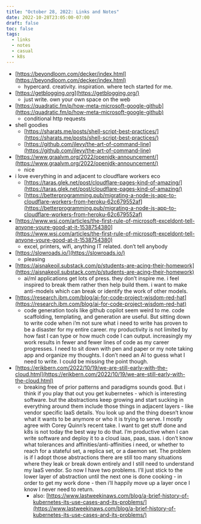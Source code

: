 ```yaml
---
title: "October 28, 2022: Links and Notes"
date: 2022-10-28T23:05:00-07:00
draft: false
toc: false
tags:
  - links
  - notes
  - casual
  - k8s
---
```


- [https://beyondloom.com/decker/index.html](https://beyondloom.com/decker/index.html)
    - hypercard. creativity. inspiration. where tech started for me.
- [https://getblogging.org](https://getblogging.org/)
    - just write. own your own space on the web
- [https://quadratic.fm/p/how-meta-microsoft-google-github](https://quadratic.fm/p/how-meta-microsoft-google-github)
    - conditional http requests
- shell goodies
    - [https://sharats.me/posts/shell-script-best-practices/](https://sharats.me/posts/shell-script-best-practices/)
    - [https://github.com/jlevy/the-art-of-command-line](https://github.com/jlevy/the-art-of-command-line)
- [https://www.graalvm.org/2022/openjdk-announcement/](https://www.graalvm.org/2022/openjdk-announcement/)
    - nice
- i love everything in and adjacent to cloudflare workers eco
    - [https://taras.glek.net/post/cloudflare-pages-kind-of-amazing/](https://taras.glek.net/post/cloudflare-pages-kind-of-amazing/)
    - [https://betterprogramming.pub/migrating-a-node-js-app-to-cloudflare-workers-from-heroku-62c679552af](https://betterprogramming.pub/migrating-a-node-js-app-to-cloudflare-workers-from-heroku-62c679552af)
- [https://www.wsj.com/articles/the-first-rule-of-microsoft-exceldont-tell-anyone-youre-good-at-it-1538754380](https://www.wsj.com/articles/the-first-rule-of-microsoft-exceldont-tell-anyone-youre-good-at-it-1538754380)
    - excel, printers, wifi, anything IT related. don’t tell anybody
- [https://slowroads.io/](https://slowroads.io/)
    - pleasing
- [https://aisnakeoil.substack.com/p/students-are-acing-their-homework](https://aisnakeoil.substack.com/p/students-are-acing-their-homework)
    - ai/ml applications get lots of press. they don’t inspire me. i feel inspired to break them rather then help build them. i want to make anti-models which can break or identify the work of other models.
- [https://research.ibm.com/blog/ai-for-code-project-wisdom-red-hat](https://research.ibm.com/blog/ai-for-code-project-wisdom-red-hat)
    - code generation tools like github copilot seem weird to me. code scaffolding, templating, and generation are useful. But sitting down to write code when i’m not sure what i need to write has proven to be a disaster for my entire career. my productivity is not limited by how fast I can type or how much code I can output. increasingly my work results in fewer and fewer lines of code as my career progresses. I need to sit down with pen and paper or my note taking app and organize my thoughts. I don’t need an AI to guess what I need to write. I could be missing the point though.
- [https://erikbern.com/2022/10/19/we-are-still-early-with-the-cloud.html](https://erikbern.com/2022/10/19/we-are-still-early-with-the-cloud.html)
    - breaking free of prior patterns and paradigms sounds good. But i think if you play that out you get kubernetes - which is interesting software. but the abstractions keep growing and start sucking in everything around them include those things in adjacent layers - like vendor specific IaaS details. You look up and the thing doesn’t know what it wants to be anymore or who it is trying to serve. I mostly agree with Corey Quinn’s recent take. I want to get stuff done and k8s is not today the best way to do that. I’m productive when I can write software and deploy it to a cloud iaas, paas, saas. i don’t know what tolerances and affinities/anti-affinities i need, or whether to reach for a stateful set, a replica set, or a daemon set. The problem is if I adopt those abstractions there are still too many situations where they leak or break down entirely and I still need to understand my IaaS vendor. So now I have two problems. I’ll just stick to the lower layer of abstraction until the next one is done cooking - in order to get my work done - then i’ll happily move up a layer once I know I never need to return.
        - also: [https://www.lastweekinaws.com/blog/a-brief-history-of-kubernetes-its-use-cases-and-its-problems/](https://www.lastweekinaws.com/blog/a-brief-history-of-kubernetes-its-use-cases-and-its-problems/)
